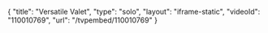 {
    "title": "Versatile Valet",
    "type": "solo",
    "layout": "iframe-static",
    "videoId": "110010769",
    "url": "\/tvpembed\/110010769"
}